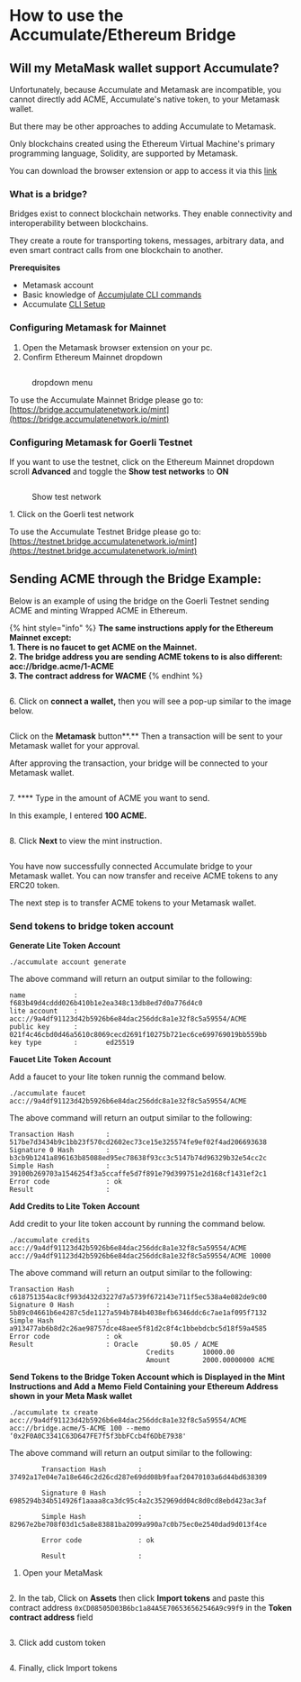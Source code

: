 # How to use the Accumulate/Ethereum Bridge



## **Will my MetaMask wallet support Accumulate?**

Unfortunately, because Accumulate and Metamask are incompatible, you cannot directly add ACME, Accumulate's native token, to your Metamask wallet.&#x20;

But there may be other approaches to adding Accumulate to Metamask.&#x20;

Only blockchains created using the Ethereum Virtual Machine's primary programming language, Solidity, are supported by Metamask.&#x20;

You can download the browser extension or app to access it via this [link](https://metamask.io/)

### **What is a bridge?**

Bridges exist to connect blockchain networks. They enable connectivity and interoperability between blockchains.

They create a route for transporting tokens, messages, arbitrary data, and even smart contract calls from one blockchain to another.

**Prerequisites**

* Metamask account
* Basic knowledge of [Accumjulate CLI commands](https://docs.accumulatenetwork.io/accumulate/cli/cli-reference)
* Accumulate [CLI Setup](https://docs.accumulatenetwork.io/accumulate/cli/cli-setup)

### Configuring Metamask for Mainnet

1. Open the Metamask browser extension on your pc.
2. Confirm Ethereum Mainnet dropdown&#x20;

<figure><img src="../.gitbook/assets/Screenshot 2022-10-27 at 13.23.46.png" alt=""><figcaption><p>dropdown menu</p></figcaption></figure>

To use the Accumulate Mainnet Bridge please go to: [https://bridge.accumulatenetwork.io/mint](https://bridge.accumulatenetwork.io/mint)

### Configuring Metamask for Goerli Testnet

If you want to use the testnet, click on the Ethereum Mainnet dropdown scroll **Advanced** and toggle the **Show test networks** to **ON**

<figure><img src="../.gitbook/assets/Screenshot 2022-10-27 at 13.26.02.png" alt=""><figcaption><p>Show test network</p></figcaption></figure>

1\. Click on the Goerli test network

To use the Accumulate Testnet Bridge please go to: [https://testnet.bridge.accumulatenetwork.io/mint](https://testnet.bridge.accumulatenetwork.io/mint)



## Sending ACME through the Bridge Example:

Below is an example of using the bridge on the Goerli Testnet sending ACME and minting Wrapped ACME in Ethereum.

{% hint style="info" %}
**The same instructions apply for the Ethereum Mainnet except:**\
**1. There is no faucet to get ACME on the Mainnet.** \
**2. The bridge address you are sending ACME tokens to is also different: acc://bridge.acme/1-ACME**\
**3. The contract address for WACME**&#x20;
{% endhint %}

<figure><img src="../.gitbook/assets/Screenshot 2022-10-27 at 14.16.25.png" alt=""><figcaption></figcaption></figure>

6\. Click on **connect a wallet,** then you will see a pop-up similar to the image below.

<figure><img src="../.gitbook/assets/Screenshot 2022-10-27 at 14.27.38.png" alt=""><figcaption></figcaption></figure>

Click on the **Metamask** button**.** Then a transaction will be sent to your Metamask wallet for your approval.

After approving the transaction, your bridge will be connected to your Metamask wallet.

<figure><img src="../.gitbook/assets/Screenshot 2022-10-27 at 16.23.53.png" alt=""><figcaption></figcaption></figure>

7\. **** Type in the amount of ACME you want to send. &#x20;

In this example, I entered **100 ACME.**

<figure><img src="../.gitbook/assets/Screenshot 2022-10-27 at 14.33.10.png" alt=""><figcaption></figcaption></figure>

8\. Click **Next** to view the mint instruction.

<figure><img src="../.gitbook/assets/Screenshot 2022-10-27 at 14.35.13.png" alt=""><figcaption></figcaption></figure>

You have now successfully connected Accumulate bridge to your Metamask wallet. You can now transfer and receive ACME tokens to any ERC20 token.

The next step is to transfer ACME tokens to your Metamask wallet.

### **Send tokens to bridge token account**

**Generate Lite Token Account**&#x20;

```
./accumulate account generate 
```

The above command will return an output similar to the following:&#x20;

```
name            :       f683b49d4cddd026b410b1e2ea348c13db8ed7d0a776d4c0 
lite account    :       acc://9a4df91123d42b5926b6e84dac256ddc8a1e32f8c5a59554/ACME 
public key      :       021f4c46cbd0d46a5610c8069cecd2691f10275b721ec6ce699769019bb559bb 
key type        :       ed25519 
```

**Faucet Lite Token Account**&#x20;

Add a faucet to your lite token runnig the command below.

```
./accumulate faucet acc://9a4df91123d42b5926b6e84dac256ddc8a1e32f8c5a59554/ACME 
```

&#x20;The above command will return an output similar to the following:&#x20;

```
Transaction Hash        : 517be7d3434b9c1bb23f570cd2602ec73ce15e325574fe9ef02f4ad206693638 
Signature 0 Hash        : b3cb9b1241a896163b85088ed95ec78638f93cc3c5147b74d96329b32e54cc2c 
Simple Hash             : 39100b269703a1546254f3a5ccaffe5d7f891e79d399751e2d168cf1431ef2c1 
Error code              : ok 
Result                  : 
```

**Add Credits to Lite Token Account**&#x20;

Add credit to your lite token account by running the command below.

```
./accumulate credits acc://9a4df91123d42b5926b6e84dac256ddc8a1e32f8c5a59554/ACME acc://9a4df91123d42b5926b6e84dac256ddc8a1e32f8c5a59554/ACME 10000 
```

The above command will return an output similar to the following:&#x20;

```
Transaction Hash        : c618751354ac8cf993d432d3227d7a5739f672143e711f5ec538a4e082de9c00 
Signature 0 Hash        : 5b89c04661b6e4287c5de1127a594b784b4038efb6346ddc6c7ae1af095f7132 
Simple Hash             : a913477ab6b8d2c26ae98757dce48aee5f81d2c8f4c1bbebdcbc5d18f59a4585 
Error code              : ok 
Result                  : Oracle        $0.05 / ACME 
                                  Credits       10000.00 
                                  Amount        2000.00000000 ACME 
```

**Send Tokens to the Bridge Token Account which is Displayed in the Mint Instructions and Add a Memo Field Containing your Ethereum Address shown in your Meta Mask wallet**&#x20;

```
./accumulate tx create acc://9a4df91123d42b5926b6e84dac256ddc8a1e32f8c5a59554/ACME acc://bridge.acme/5-ACME 100 --memo ‘0x2F0A0C3341C63D647FE7f5f3bbFCcb4f6DbE7938'
```

The above command will return an output similar to the following:&#x20;

```
        Transaction Hash        : 37492a17e04e7a18e646c2d26cd287e69dd08b9faaf20470103a6d44bd638309 

        Signature 0 Hash        : 6985294b34b514926f1aaaa8ca3dc95c4a2c352969dd04c8d0cd8ebd423ac3af 

        Simple Hash             : 82967e2be708f03d1c5a8e83881ba2099a990a7c0b75ec0e2540dad9d013f4ce 

        Error code              : ok 

        Result                  : 
```

1. Open your MetaMask

<figure><img src="../.gitbook/assets/Screenshot 2022-10-27 at 16.24.18.png" alt=""><figcaption></figcaption></figure>

2\. In the tab, Click on **Assets** then click **Import tokens** and paste this contract address `0xCD08505D03B6bc1a84A5E706536562546A9c99f9` in the **Token contract address** field&#x20;

<figure><img src="../.gitbook/assets/Screenshot 2022-10-27 at 16.31.42.png" alt=""><figcaption></figcaption></figure>

3\. Click add custom token

<figure><img src="../.gitbook/assets/Screenshot 2022-10-27 at 16.31.59.png" alt=""><figcaption></figcaption></figure>

4\. Finally, click Import tokens

<figure><img src="../.gitbook/assets/Screenshot 2022-10-27 at 16.35.07.png" alt=""><figcaption></figcaption></figure>
